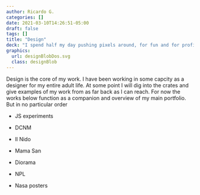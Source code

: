 ```yaml
---
author: Ricardo G.
categories: []
date: 2021-03-10T14:26:51-05:00
draft: false
tags: []
title: "Design"
deck: "I spend half my day pushing pixels around, for fun and for profit"
graphics: 
  url: designBlobDos.svg
  class: designBlob
---
```

Design is the core of my work. I have been working in some capcity as a designer for my entire adult life. At some point I will dig into the crates and give examples of my work from as far back as I can reach. For now the works below function as a companion and overview of my main portfolio. But in no particular order

- JS experiments

- DCNM 

- Il Nido

- Mama San

- Diorama

- NPL

- Nasa posters
